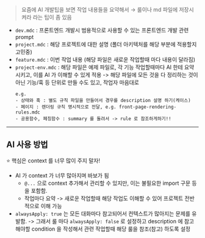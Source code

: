 > 요즘에 AI 개발팁을 보면 작업 내용들을 요약해서 → 룰이나 md 파일에 저장시켜라 라는 팁이 좀 있음 

- `dev.mdc` : 프론트엔드 개발시 범용적으로 사용할 수 있는 프론트엔드 개발 관련 prompt
- `project.mdc` : 해당 프로젝트에 대한 설명 (폴더 아키텍처를 해당 부분에 적용할지 고민중)
- `feature.mdc` : 이번 작업 내용 (해당 파일은 새로운 작업할때 마다 내용이 달라짐)
- `project-env.mdc` : 해당 파일은 예제 파일로, 각 기능 작업할때마다 AI 한테 요약시키고, 이를 AI 가 이해할 수 있게 적용 
  -> 해당 파일에 모든 것을 다 정리하는 것이 아닌 기능/훅 등 단위로 만들 수도 있고, 작업자 마음대로
    ```
    e.g.
    - 상태와 훅 : 별도 규칙 파일을 만들어서 경우를 description 설명 하기(케이스)
    - 페이지 : 렌더링 규칙 명시적으로 전달, e.g. front-page-rendering-rules.mdc
    - 공용함수, 페칭함수 : summary 를 돌려서 -> rule 로 참조하게하기!! 
    ```

--- 

## AI 사용 방법 

⭐️ 핵심은 context 를 너무 많이 주지 말자!
- AI 가 context 가 너무 많아지며 바보가 됨 
  - `@...` 으로 context 추가해서 관리할 수 있지만, 이는 불필요한 import 구문 등을 포함함. 
  - 작업마다 요약 -> 새로운 작업할때 해당 작업도 이해할 수 있어 프로젝트 전반적으로 이해 가능 
- `alwaysApply: true` 는 모든 대화마다 참고되어서 컨텍스트가 많아지는 문제를 유발함. 
  -> 그래서 룰 마다 `alwaysApply: false` 로 설정하고 description 에 참고해야할 condition 을 작성해서 관련 작업할때 해당 룰을 참조(참고) 하도록 설정 
